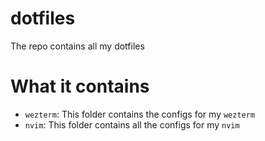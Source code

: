 # dotfiles
The repo contains all my dotfiles

# What it contains 
- `wezterm`: This folder contains the configs for my `wezterm`
- `nvim`: This folder contains all the configs for my `nvim`
